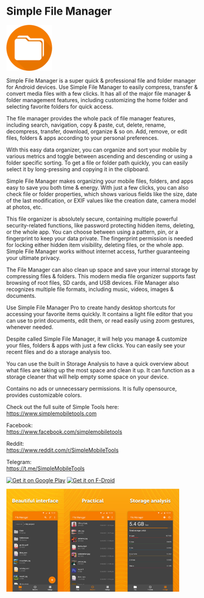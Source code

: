 # Simple File Manager

<img alt="Logo" src="graphics/icon.png" width="120" />

Simple File Manager is a super quick & professional file and folder manager for Android devices. Use Simple File Manager to easily compress, transfer & convert media files with a few clicks. It has all of the major file manager & folder management features, including customizing the home folder and selecting favorite folders for quick access. 

The file manager provides the whole pack of file manager features, including search, navigation, copy & paste, cut, delete, rename, decompress, transfer, download, organize & so on. Add, remove, or edit files, folders & apps according to your personal preferences. 

With this easy data organizer, you can organize and sort your mobile by various metrics and toggle between ascending and descending or using a folder specific sorting. To get a file or folder path quickly, you can easily select it by long-pressing and copying it in the clipboard. 

Simple File Manager makes organizing your mobile files, folders, and apps easy to save you both time & energy. With just a few clicks, you can also check file or folder properties, which shows various fields like the size, date of the last modification, or EXIF values like the creation date, camera model at photos, etc. 

This file organizer is absolutely secure, containing multiple powerful security-related functions, like password protecting hidden items, deleting, or the whole app. You can choose between using a pattern, pin, or a fingerprint to keep your data private. The fingerprint permission is needed for locking either hidden item visibility, deleting files, or the whole app. Simple File Manager works without internet access, further guaranteeing your ultimate privacy. 

The File Manager can also clean up space and save your internal storage by compressing files & folders. This modern media file organizer supports fast browsing of root files, SD cards, and USB devices. File Manager also recognizes multiple file formats, including music, videos, images & documents. 

Use Simple File Manager Pro to create handy desktop shortcuts for accessing your favorite items quickly. It contains a light file editor that you can use to print documents, edit them, or read easily using zoom gestures, whenever needed. 

Despite called Simple File Manager, it will help you manage & customize your files, folders & apps with just a few clicks. You can easily see your recent files and do a storage analysis too.

You can use the built in Storage Analysis to have a quick overview about what files are taking up the most space and clean it up. It can function as a storage cleaner that will help empty some space on your device.

Contains no ads or unnecessary permissions. It is fully opensource, provides customizable colors.

Check out the full suite of Simple Tools here:  
https://www.simplemobiletools.com

Facebook:  
https://www.facebook.com/simplemobiletools

Reddit:  
https://www.reddit.com/r/SimpleMobileTools

Telegram:  
https://t.me/SimpleMobileTools

<a href='https://play.google.com/store/apps/details?id=com.simplemobiletools.filemanager.pro'><img src='https://simplemobiletools.com/images/button-google-play.svg' alt='Get it on Google Play' height='45' /></a>
<a href='https://f-droid.org/packages/com.simplemobiletools.filemanager.pro'><img src='https://simplemobiletools.com/images/button-fdroid.svg' alt='Get it on F-Droid' height='45' /></a>

<div style="display:flex;">
<img alt="App image" src="fastlane/metadata/android/en-US/images/phoneScreenshots/1_en-US.jpeg" width="30%">
<img alt="App image" src="fastlane/metadata/android/en-US/images/phoneScreenshots/3_en-US.jpeg" width="30%">
<img alt="App image" src="fastlane/metadata/android/en-US/images/phoneScreenshots/4_en-US.jpeg" width="30%">
</div>
